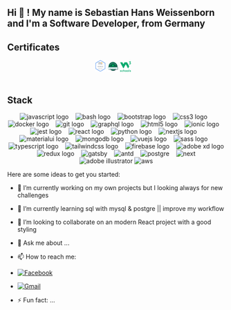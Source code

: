 <h2 align="left">Hi 👋 ! My name is Sebastian Hans Weissenborn and I'm a Software Developer, from Germany</h2>

## Certificates

<div align="center" style="margin-bottom: 50px;">
<img src="/aws.png" alt="AWS Associate Developer Certification" width="25px">
<img src="/mongo-db.png" alt="Self-Managed Database Admin from MongoDB" width="25px">
<img  src="/w3.png" alt="W3Schools" width="25px" style="margin-right: 15px;" >
</div>

## Stack

<div align="center">
  <img src="https://cdn.jsdelivr.net/gh/devicons/devicon/icons/javascript/javascript-original.svg" height="32" alt="javascript logo"  />
  <img width="8" />
  <img src="https://cdn.jsdelivr.net/gh/devicons/devicon/icons/bash/bash-original.svg" height="32" alt="bash logo"  />
  <img width="8" />
  <img src="https://cdn.jsdelivr.net/gh/devicons/devicon/icons/bootstrap/bootstrap-original.svg" height="32" alt="bootstrap logo"  />
  <img width="8" />
  <img src="https://cdn.jsdelivr.net/gh/devicons/devicon/icons/css3/css3-original.svg" height="32" alt="css3 logo"  />
  <img width="8" />
  <img src="https://cdn.jsdelivr.net/gh/devicons/devicon/icons/docker/docker-plain.svg" height="32" alt="docker logo"  />
  <img width="8" />
  <img src="https://cdn.jsdelivr.net/gh/devicons/devicon/icons/git/git-original.svg" height="32" alt="git logo"  />
  <img width="8" />
  <img src="https://cdn.jsdelivr.net/gh/devicons/devicon/icons/graphql/graphql-plain.svg" height="32" alt="graphql logo"  />
  <img width="8" />
  <img src="https://cdn.jsdelivr.net/gh/devicons/devicon/icons/html5/html5-original.svg" height="32" alt="html5 logo"  />
  <img width="8" />
  <img src="https://cdn.jsdelivr.net/gh/devicons/devicon/icons/ionic/ionic-original.svg" height="32" alt="ionic logo"  />
  <img width="8" />
  <img src="https://cdn.jsdelivr.net/gh/devicons/devicon/icons/jest/jest-plain.svg" height="32" alt="jest logo"  />
  <img width="8" />
  <img src="https://cdn.jsdelivr.net/gh/devicons/devicon/icons/react/react-original.svg" height="32" alt="react logo"  />
  <img width="8" />
  <img src="https://cdn.jsdelivr.net/gh/devicons/devicon/icons/python/python-original.svg" height="32" alt="python logo"  />
  <img width="8" />
  <img src="https://cdn.jsdelivr.net/gh/devicons/devicon/icons/nextjs/nextjs-original.svg" height="32" alt="nextjs logo"  />
  <img width="8" />
  <img src="https://cdn.jsdelivr.net/gh/devicons/devicon/icons/materialui/materialui-original.svg" height="32" alt="materialui logo"  />
  <img width="8" />
  <img src="https://cdn.jsdelivr.net/gh/devicons/devicon/icons/mongodb/mongodb-original.svg" height="32" alt="mongodb logo"  />
  <img width="8" />
  <img src="https://cdn.jsdelivr.net/gh/devicons/devicon/icons/vuejs/vuejs-original.svg" height="32" alt="vuejs logo"  />
  <img width="8" />
  <img src="https://cdn.jsdelivr.net/gh/devicons/devicon/icons/sass/sass-original.svg" height="32" alt="sass logo"  />
  <img width="8" />
  <img src="https://cdn.jsdelivr.net/gh/devicons/devicon/icons/typescript/typescript-original.svg" height="32" alt="typescript logo"  />
  <img width="8" />
  <img src="https://cdn.jsdelivr.net/gh/devicons/devicon/icons/tailwindcss/tailwindcss-plain.svg" height="32" alt="tailwindcss logo"  />
  <img width="8" />
  <img src="https://www.svgrepo.com/show/353735/firebase.svg" height="32" alt="firebase logo"  />
  <img width="8" />
  <img src="https://upload.wikimedia.org/wikipedia/commons/thumb/c/c2/Adobe_XD_CC_icon.svg/2101px-Adobe_XD_CC_icon.svg.png" height="32" alt="adobe xd logo"  />
  <img width="8" />
  <img src="https://cdn.jsdelivr.net/gh/devicons/devicon/icons/redux/redux-original.svg" height="32" alt="redux logo"  />
  <img width="8" />
  <img src="https://www.svgrepo.com/show/306084/gatsby.svg" height="32" alt="gatsby"  />
  <img width="8" />
  <img src="https://www.svgrepo.com/show/332221/ant-design.svg" height="32" alt="antd"  />
  <img width="8" />
  <img src="https://upload.wikimedia.org/wikipedia/commons/thumb/2/29/Postgresql_elephant.svg/993px-Postgresql_elephant.svg.png" height="32" alt="postgre"  />
  <img width="8" />
  <img src="https://static-00.iconduck.com/assets.00/nextjs-icon-512x512-11yvtwzn.png" height="32" alt="next"  />
  <img width="8" />
  <img src="https://upload.wikimedia.org/wikipedia/commons/thumb/f/fb/Adobe_Illustrator_CC_icon.svg/1051px-Adobe_Illustrator_CC_icon.svg.png" height="32" alt="adobe illustrator"  />
  <img src="https://upload.wikimedia.org/wikipedia/commons/thumb/9/93/Amazon_Web_Services_Logo.svg/1024px-Amazon_Web_Services_Logo.svg.png" height="32" alt="aws"  />
</div>



Here are some ideas to get you started:

- 🔭 I’m currently working on my own projects but I looking always for new challenges
- 🌱 I’m currently learning sql with mysql & postgre || improve my workflow
- 👯 I’m looking to collaborate on an modern React project with a good styling
- 💬 Ask me about ...
- 📫 How to reach me: 


- [![Facebook](https://img.shields.io/badge/Facebook-1877f2?style=for-the-badge&logo=facebook&logoColor=white)](https://www.facebook.com/yourfacebookprofile)
- [![Gmail](https://img.shields.io/badge/Gmail-red?style=for-the-badge&logo=gmail&logoColor=white)](mailto:youremail@gmail.com)

- ⚡ Fun fact: ...

